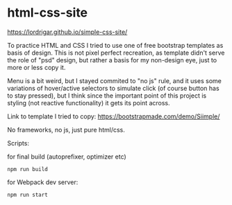 # html-css-site

https://lordrigar.github.io/simple-css-site/

To practice HTML and CSS I tried to use one of free bootstrap templates as basis of design. This is not pixel perfect recreation, as template didn't serve the role of "psd" design, but rather a basis for my non-design eye, just to more or less copy it.

Menu is a bit weird, but I stayed commited to "no js" rule, and it uses some variations of hover/active selectors to simulate click (of course button has to stay pressed), but I think since the important point of this project is styling (not reactive functionality) it gets its point across.

Link to template I tried to copy: https://bootstrapmade.com/demo/Siimple/

No frameworks, no js, just pure html/css.

Scripts:

for final build (autoprefixer, optimizer etc)

```
npm run build
```

for Webpack dev server:

```
npm run start
```
